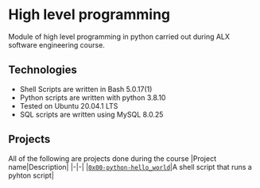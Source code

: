 # High level programming
Module of high level programming in python carried out during ALX software
engineering course.
## Technologies
- Shell Scripts are written in Bash 5.0.17(1)
- Python scripts are written with python 3.8.10
- Tested on Ubuntu 20.04.1 LTS
- SQL scripts are written using MySQL 8.0.25
## Projects
All of the following are projects done during the course
|Project name|Description|
|-|-|
|[`0x00-python-hello_world`](/0x00-python-hello_world/)|A shell script that runs a pyhton script|
